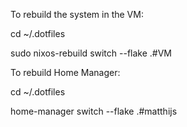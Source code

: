 To rebuild the system in the VM:


cd ~/.dotfiles

sudo nixos-rebuild switch --flake .#VM


To rebuild Home Manager:

cd ~/.dotfiles

home-manager switch --flake .#matthijs
